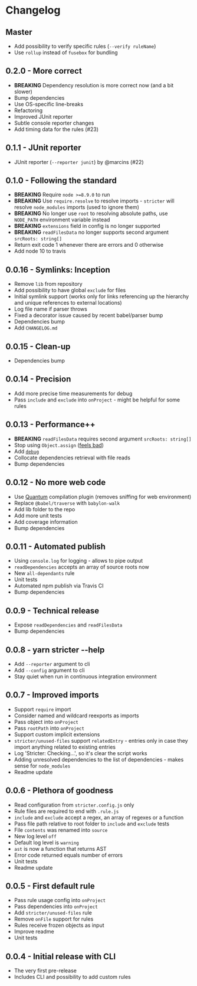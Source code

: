 # Changelog

## Master

- Add possibility to verify specific rules (`--verify ruleName`)
- Use `rollup` instead of `fusebox` for bundling


## 0.2.0 - More correct

- **BREAKING** Dependency resolution is more correct now (and a bit slower)
- Bump dependencies
- Use OS-specific line-breaks
- Refactoring
- Improved JUnit reporter
- Subtle console reporter changes
- Add timing data for the rules (#23)

## 0.1.1 - JUnit reporter

- JUnit reporter (`--reporter junit`) by @marcins (#22)

## 0.1.0 - Following the standard

- **BREAKING** Require `node >=8.9.0` to run
- **BREAKING** Use `require.resolve` to resolve imports - `stricter` will resolve `node_modules` imports (used to ignore them)
- **BREAKING** No longer use `root` to resolving absolute paths, use `NODE_PATH` environment variable instead
- **BREAKING** `extensions` field in config is no longer supported
- **BREAKING** `readFilesData` no longer supports second argument `srcRoots: string[]`
- Return exit code 1 whenever there are errors and 0 otherwise
- Add node 10 to travis

## 0.0.16 - Symlinks: Inception

- Remove `lib` from repository
- Add possibility to have global `exclude` for files
- Initial symlink support (works only for links referencing up the hierarchy and unique references to external locations)
- Log file name if parser throws
- Fixed a decorator issue caused by recent babel/parser bump
- Dependencies bump
- Add `CHANGELOG.md`

## 0.0.15 - Clean-up

- Dependencies bump

## 0.0.14 - Precision

- Add more precise time measurements for debug
- Pass `include` and `exclude` into `onProject` - might be helpful for some rules

## 0.0.13 - Performance++

- **BREAKING** `readFilesData` requires second argument `srcRoots: string[]`
- Stop using `Object.assign` ([feels bad](https://jsperf.com/assign-vs-set-value))
- Add [`debug`](https://www.npmjs.com/package/debug)
- Collocate dependencies retrieval with file reads
- Bump dependencies

## 0.0.12 - No more web code

- Use [Quantum](https://fuse-box.org/page/quantum) compilation plugin (removes sniffing for web environment)
- Replace `@babel/traverse` with `babylon-walk`
- Add lib folder to the repo
- Add more unit tests
- Add coverage information
- Bump dependencies

## 0.0.11 - Automated publish

- Using `console.log` for logging - allows to pipe output
- `readDependencies` accepts an array of source roots now
- New `all-dependants` rule
- Unit tests
- Automated npm publish via Travis CI
- Bump dependencies

## 0.0.9 - Technical release

- Expose `readDependencies` and `readFilesData`
- Bump dependencies

## 0.0.8 - yarn stricter --help

- Add `--reporter` argument to cli
- Add `--config` argument to cli
- Stay quiet when run in continuous integration environment

## 0.0.7 - Improved imports

- Support `require` import
- Consider named and wildcard reexports as imports
- Pass object into `onProject`
- Pass `rootPath` into `onProject`
- Support custom implicit extensions
- `stricter/unused-files` support `relatedEntry` - entries only in case they import anything related to existing entries
- Log 'Stricter: Checking...', so it's clear the script works
- Adding unresolved dependencies to the list of dependencies - makes sense for `node_modules`
- Readme update

## 0.0.6 - Plethora of goodness

- Read configuration from `stricter.config.js` only
- Rule files are required to end with `.rule.js` 
- `include` and `exclude` accept a regex, an array of regexes or a function
- Pass file path relative to root folder to `include` and `exclude` tests
- File `contents` was renamed into `source`
- New log level `off`
- Default log level is `warning`
- `ast` is now a function that returns AST
- Error code returned equals number of errors
- Unit tests
- Readme update

## 0.0.5 - First default rule

- Pass rule usage config into `onProject`
- Pass dependencies into `onProject`
- Add `stricter/unused-files` rule
- Remove `onFile` support for rules
- Rules receive frozen objects as input
- Improve readme
- Unit tests

## 0.0.4 - Initial release with CLI

- The very first pre-release
- Includes CLI and possibility to add custom rules